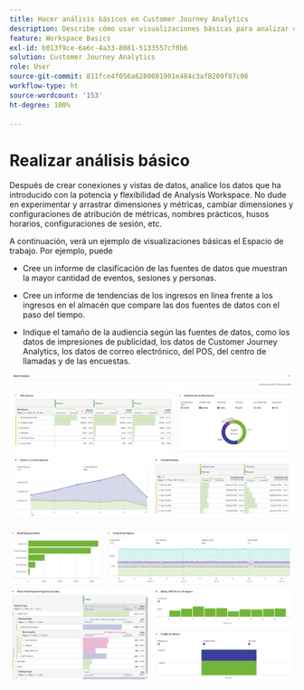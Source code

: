 ```yaml
---
title: Hacer análisis básicos en Customer Journey Analytics
description: Describe cómo usar visualizaciones básicas para analizar datos en Customer Journey Analytics
feature: Workspace Basics
exl-id: b013f9ce-6a6c-4a33-8081-5133557cf0b6
solution: Customer Journey Analytics
role: User
source-git-commit: 811fce4f056a6280081901e484c3af8209f87c06
workflow-type: ht
source-wordcount: '153'
ht-degree: 100%

---
```


# Realizar análisis básico

Después de crear conexiones y vistas de datos, analice los datos que ha introducido con la potencia y flexibilidad de Analysis Workspace. No dude en experimentar y arrastrar dimensiones y métricas, cambiar dimensiones y configuraciones de atribución de métricas, nombres prácticos, husos horarios, configuraciones de sesión, etc.

A continuación, verá un ejemplo de visualizaciones básicas el Espacio de trabajo. Por ejemplo, puede

* Cree un informe de clasificación de las fuentes de datos que muestran la mayor cantidad de eventos, sesiones y personas.

* Cree un informe de tendencias de los ingresos en línea frente a los ingresos en el almacén que compare las dos fuentes de datos con el paso del tiempo.

* Indique el tamaño de la audiencia según las fuentes de datos, como los datos de impresiones de publicidad, los datos de Customer Journey Analytics, los datos de correo electrónico, del POS, del centro de llamadas y de las encuestas.

![Ejemplos de visualización de gráficos de análisis básicos. ](assets/cja-basic-analysis.png)

![Más ejemplos de visualizaciones de gráficos de análisis básicos](assets/cja-basic-analysis2.png)
